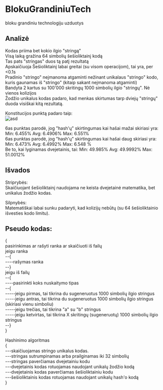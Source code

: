 # BlokuGrandiniuTech
 bloku grandiniu technologiju uzduotys

## Analizė
Kodas priima bet kokio ilgio "stringą"  
Visą laiką gražina 64 simbolių šešioliktainį kodą  
Tas pats "stringas" duos tą patį rezultatą  
Apskaičiuoja Šešioliktainį labai greitai (su visom operacijom), tai yra, per <0.1s  
Pradinio "stringo" neįmanoma atgaminti nežinant unikalaus "stringo" kodo, kuris gaunamas iš "stringo" (kitaip sakant neįmanoma atgaminti)  
Bandyta 2 kartus su 100'000 skritingų 1000 simbolių ilgio "stringų". Nė vienos kolizijos  
Žodžio unikalus kodas padaro, kad menkas skirtumas tarp dviejų "stringų" duoda visiškai kitą rezultatą.  
  
Konstitucijos punktą padaro taip:   
![asd](https://user-images.githubusercontent.com/68482683/202278874-2be832b7-ff43-4371-94b5-578f9cea8de0.png)
  
  
6as punktas parodė, jog "hash'ų" skirtingumas kai hašai mažai skiriasi yra: Min: 6.455% Avg: 6.4906% Max: 6.551%  
6as punktas parodė, jog "hash'ų" skirtingumas kai hašai daug skiriasi yra: Min: 6.473% Avg: 6.4992% Max: 6.548 %  
Be to, kai lyginamas dvejetainis, tai: Min: 49.985% Avg: 49.9992% Max: 51.0012%

## Išvados
Striprybės:  
Skaičiuojant šešioliktainį naudojama ne keista dvejetainė matematika, bet unikalus žodžio kodas.  

Silpnybės:  
Matematiškai labai sunku padaryti, kad kolizijų nebūtų (su 64 šešioliktainio išvesties kodo limitu).  

## Pseudo kodas:
{  
pasirinkimas ar rašyti ranka ar skaičiuoti iš failų  
jeigu ranka  
--{  
----rašymas ranka  
--}  
jeigu iš failų  
--{  
----pasirinkti koks nuskaitymo tipas  
--{  
-----jeigu pirmas, tai tikrina du sugeneruotus 1000 simbolių ilgio stringus  
-----jeigu antras, tai tikrina du sugeneruotus 1000 simbolių ilgio stringus (skiriasi vienu simboliu)  
-----jeigu trečias, tai tikrina "a" su "b" stringus  
-----jeigu ketvirtas, tai tikrina X skritingų (sugeneruotų) 1000 simbolių ilgio stringus  
--}  
}  
   
 Hashinimo algoritmas  
{  
---skaičiuojamas stringo unikalus kodas.  
---stringas sutrumpinamas arba prailginamas iki 32 simbolių  
---stringas paverčiamas dvejetainiu kodu  
---dvejetainis kodas rotuojamas naudojant unikalų žodžio kodą  
---dvejetainis kodas paverčiamas šešioliktainiu kodu  
---šešioliktainis kodas rotuojamas naudojant unikalų hash'o kodą  
}  
